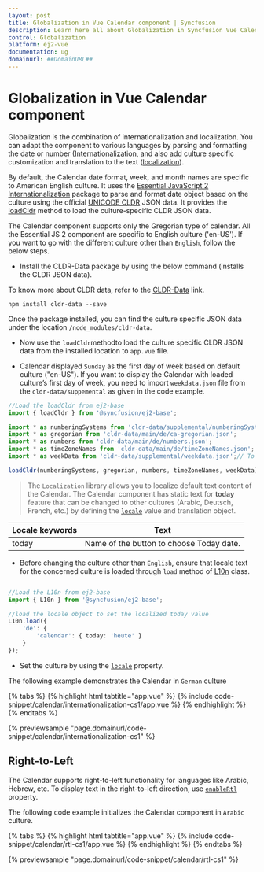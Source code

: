```yaml
---
layout: post
title: Globalization in Vue Calendar component | Syncfusion
description: Learn here all about Globalization in Syncfusion Vue Calendar component of Syncfusion Essential JS 2 and more.
control: Globalization 
platform: ej2-vue
documentation: ug
domainurl: ##DomainURL##
---
```


# Globalization in Vue Calendar component

Globalization is the combination of internationalization and localization. You can adapt the component to various languages by parsing and formatting the date or number ([Internationalization](../common/internationalization/), and also add culture specific customization and translation to the text ([localization](../common/localization/)).

By default, the Calendar date format, week, and month names are specific to American English culture. It uses the [Essential JavaScript 2 Internationalization](../common/internationalization/) package to parse and format date object based on the culture using the official [UNICODE CLDR](http://cldr.unicode.org/)  JSON data. It provides the [loadCldr](../common/internationalization/#loading-culture-data) method to load the culture-specific CLDR JSON data.

The Calendar component supports only the Gregorian type of calendar. All the Essential JS 2 component are specific to English culture ('en-US').
If you want to go with the different culture other than `English`, follow the below steps.

* Install the CLDR-Data package by using the below command (installs the CLDR JSON data).

To know more about CLDR data, refer to the [CLDR-Data](https://cldr.unicode.org/index/cldr-spec/cldr-json-bindings) link.

```
npm install cldr-data --save
```

Once the package installed, you can find the culture specific JSON data under the location `/node_modules/cldr-data`.

* Now use the `loadCldr`methodto load the culture specific CLDR JSON data from the installed location to `app.vue` file.

* Calendar displayed `Sunday` as the first day of week based on default culture ("en-US"). If you want to display the Calendar with loaded culture’s first day of week, you need to import `weekdata.json` file from the `cldr-data/suppemental` as given in the code example.

```ts
//Load the loadCldr from ej2-base
import { loadCldr } from '@syncfusion/ej2-base';

import * as numberingSystems from 'cldr-data/supplemental/numberingSystems.json';
import * as gregorian from 'cldr-data/main/de/ca-gregorian.json';
import * as numbers from 'cldr-data/main/de/numbers.json';
import * as timeZoneNames from 'cldr-data/main/de/timeZoneNames.json';
import * as weekData from 'cldr-data/supplemental/weekdata.json';// To load the culture based first day of week

loadCldr(numberingSystems, gregorian, numbers, timeZoneNames, weekData);
```

> The `Localization` library allows you to localize default text content of the Calendar. The Calendar component has static text for  **today** feature that can be changed to other cultures (Arabic, Deutsch, French, etc.) by defining the [`locale`](https://ej2.syncfusion.com/vue/documentation/api/calendar#locale) value and translation object.

Locale keywords |Text
-----|-----
today | Name of the button to choose Today date.

* Before changing the culture other than `English`, ensure that locale text for the concerned culture is loaded through `load` method of
[L10n](https://ej2.syncfusion.com/documentation/api/base/l10n#load) class.

```ts

//Load the L10n from ej2-base
import { L10n } from '@syncfusion/ej2-base';

//load the locale object to set the localized today value
L10n.load({
    'de': {
        'calendar': { today: 'heute' }
    }
});
```

* Set the culture by using the [`locale`](https://ej2.syncfusion.com/vue/documentation/api/calendar#locale) property.

The following example demonstrates the Calendar in `German` culture

{% tabs %}
{% highlight html tabtitle="app.vue" %}
{% include code-snippet/calendar/internationalization-cs1/app.vue %}
{% endhighlight %}
{% endtabs %}
        
{% previewsample "page.domainurl/code-snippet/calendar/internationalization-cs1" %}

## Right-to-Left

The Calendar supports right-to-left functionality for languages like Arabic,  Hebrew, etc. To display text in the right-to-left direction, use
 [`enableRtl`](https://ej2.syncfusion.com/vue/documentation/api/calendar#enablertl) property.

The following code example initializes the Calendar component in `Arabic` culture.

{% tabs %}
{% highlight html tabtitle="app.vue" %}
{% include code-snippet/calendar/rtl-cs1/app.vue %}
{% endhighlight %}
{% endtabs %}
        
{% previewsample "page.domainurl/code-snippet/calendar/rtl-cs1" %}
